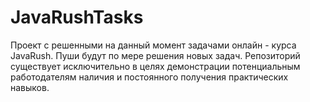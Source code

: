 # JavaRushTasks
Проект с решенными на данный момент задачами онлайн - курса JavaRush. Пуши будут по мере решения новых задач.
Репозиторий существует исключительно в целях демонстрации потенциальным работодателям наличия и постоянного получения практических навыков.
